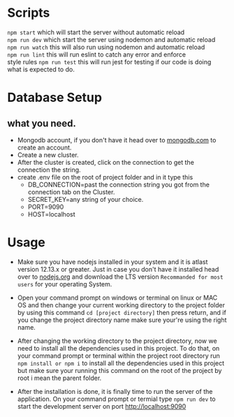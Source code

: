 # Scripts

`npm start` which will start the server without automatic reload<br>
`npm run dev` which start the server using nodemon and automatic reload<br>
`npm run watch` this will also run using nodemon and automatic reload<br>
`npm run lint` this will run eslint to catch any error and enforce <br>style rules
`npm run test` this will run jest for testing if our code is doing<br> what is expected to do.

# Database Setup

## what you need.

- Mongodb account, if you don't have it head over to [mongodb.com](https://www.mongodb.com) to create an account.
- Create a new cluster.
- After the cluster is created, click on the connection to get the connection the string.
- create .env file on the root of project folder and in it type this
  - DB_CONNECTION=past the connection string you got from the connection tab on the Cluster.
  - SECRET_KEY=any string of your choice.
  - PORT=9090
  - HOST=localhost

# Usage

- Make sure you have nodejs installed in your system and it is atlast version 12.13.x or greater. Just in case you don't have it installed head over to [nodejs.org](https://www.nodejs.org) and download the LTS version `Recommanded for most users` for your operating System.

- Open your command prompt on windows or terminal on linux or MAC OS and then change your current working directory to the project folder by using this command `cd [project directory]` then press return, and if you change the project directory name make sure your're using the right name.

- After changing the working directory to the project directory, now we need to install all the dependencies used in this project.
  To do that, on your command prompt or terminal within the project root directory run `npm install or npm i` to install all the dependencies used in this project but make sure your running this command on the root of the project by root i mean the parent folder.

- After the installation is done, it is finally time to run the server of the application. On your command prompt or termial type `npm run dev` to start the development server on port [http://localhost:9090]()

